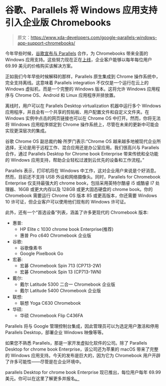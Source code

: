 # 谷歌、Parallels 将 Windows 应用支持引入企业版 Chromebooks

> 原文：<https://www.xda-developers.com/google-parallels-windows-app-support-chromebooks/>

今年早些时候，[谷歌宣布与 Parallels](https://www.xda-developers.com/google-chrome-os-parallels-full-windows-apps-chromebooks/) 合作，为 Chromebooks 带来全面的 Windows 应用支持。这些努力现在正在[上线](https://www.anrdoezrs.net/links/100122946/type/dlg/sid/UUxdaUeUpU30301/https://www.parallels.com/blogs/parallels-desktop-for-chromebook-enterprise/)，企业客户能够以每年每位用户 69.99 美元的价格购买该解决方案。

正如我们今年早些时候解释的那样，Parallels 原生集成到 Chrome 操作系统中，完全支持离线。这意味着 Parallels integration 不仅仅是一个运行在云上的 Windows 虚拟机，而是一个完整的 Windows 版本。这将允许 Windows 应用程序与 Chrome OS、Android 和 Linux 应用程序并排放置。

离线时，用户可以在 Parallels Desktop virtualization 机器中运行多个 Windows 应用程序，并且会有一个共享的剪贴板、用户配置文件和自定义文件夹。在 Windows 实例中点击的网页链接也可以在 Chrome OS 中打开。然而，你将无法将 Windows 应用程序绑定到 Chrome 操作系统上，尽管在未来的更新中可能会实现更深层次的集成。

谷歌 Chrome OS 副总裁约翰·所罗门表示:“Chrome OS 越来越多地被现代企业所选择，无论是用于远程工作、混合应用还是办公室应用。我们很高兴与 Parallels 合作，通过 Parallels Desktop for Chrome book Enterprise 带来传统和全功能的 Windows 应用支持，帮助企业轻松过渡到云优先的设备和工作流程。”

Parallels 表示，打印机将在 Windows 中工作，这对企业用户来说是个好消息。然而，目前还不支持 USB 外设和网络摄像头。同时，Parallels for Chromebook Enterprise 仅支持最强大的 chrome book，包括采用英特尔酷睿 i5 或酷睿 I7 处理器、16GB 或更大内存以及 128GB 或更大固态硬盘的 chrome book。你的 Chromebook 需要运行 Chrome OS 版本 85 或更高版本，你还需要 Windows 10 许可证，但企业客户可以使用他们现有的 Windows 许可证。

此外，还有一个“首选设备”列表，涵盖了许多更现代的 Chromebook 版本:

*   惠普:
    *   HP Elite c 1030 chrome book Enterprise(推荐)
    *   惠普 Pro c640 Chromebook 企业版
*   谷歌:
    *   谷歌像素书
    *   Google Pixelbook Go
*   宏碁:
    *   宏碁 Chromebook Spin 713 (CP713-2W)
    *   宏碁 Chromebook Spin 13 (CP713-1WN)
*   戴尔:
    *   戴尔 Latitude 5300 二合一 Chromebook 企业版
    *   戴尔 Latitude 5400 Chromebook 企业版
*   联想:
    *   联想 Yoga C630 Chromebook
*   华硕:
    *   华硕 Chromebook Flip C436FA

Parallels 将与 Google 管理控制台集成，因此管理员可以为选定用户激活和停用 Parallels Desktop，部署企业 Windows 映像等等。

如果您不熟悉 Parallels，那是一家开发虚拟化软件的公司。除了 Parallels Desktop for chrome book Enterprise，该公司还为苹果的 macOS 带来了完整的 Windows 应用支持。今天的发布是巨大的，因为它为 Chromebook 用户开辟了许多可能性——尽管是在企业环境中。

parallels Desktop for chrome book Enterprise 现已推出，每位用户每年 69.99 美元。你可以在这里了解更多并报名[。](https://www.anrdoezrs.net/links/100122946/type/dlg/sid/UUxdaUeUpU30301/https://www.parallels.com/products/desktop/chrome/)